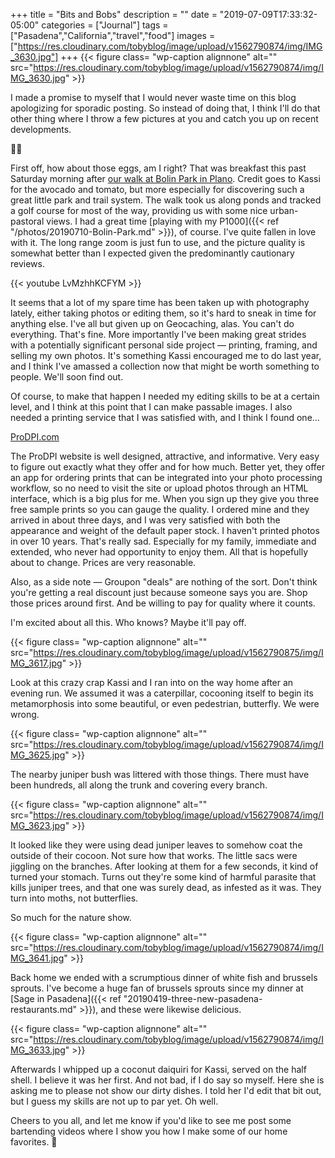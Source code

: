 +++
title = "Bits and Bobs"
description = ""
date = "2019-07-09T17:33:32-05:00"
categories = ["Journal"]
tags = ["Pasadena","California","travel","food"]
images = ["https://res.cloudinary.com/tobyblog/image/upload/v1562790874/img/IMG_3630.jpg"]
+++
{{< figure class= "wp-caption alignnone" alt="" src="https://res.cloudinary.com/tobyblog/image/upload/v1562790874/img/IMG_3630.jpg" >}}

I made a promise to myself that I would never waste time on this blog apologizing for sporadic posting. So instead of doing that, I think I'll do that other thing where I throw a few pictures at you and catch you up on recent developments.
<!--more-->

☝🏻

First off, how about those eggs, am I right? That was breakfast this past Saturday morning after [our walk at Bolin Park in Plano](https://kassiblogtoo.blogspot.com/2019/07/saturday-morning-walk-along-rowlett.html). Credit goes to Kassi for the avocado and tomato, but more especially for discovering such a great little park and trail system. The walk took us along ponds and tracked a golf course for most of the way, providing us with some nice urban-pastoral views. I had a great time [playing with my P1000]({{< ref "/photos/20190710-Bolin-Park.md" >}}), of course. I've quite fallen in love with it. The long range zoom is just fun to use, and the picture quality is somewhat better than I expected given the predominantly cautionary reviews. 

{{< youtube LvMzhhKCFYM >}}

It seems that a lot of my spare time has been taken up with photography lately, either taking photos or editing them, so it's hard to sneak in time for anything else. I've all but given up on Geocaching, alas. You can't do everything. That's fine. More importantly I've been making great strides with a potentially significant personal side project — printing, framing, and selling my own photos. It's something Kassi encouraged me to do last year, and I think I've amassed a collection now that might be worth something to people. We'll soon find out. 

Of course, to make that happen I needed my editing skills to be at a certain level, and I think at this point that I can make passable images. I also needed a printing service that I was satisfied with, and I think I found one…

[ProDPI.com](http://www.prodpi.com/)

The ProDPI website is well designed, attractive, and informative. Very easy to figure out exactly what they offer and for how much. Better yet, they offer an app for ordering prints that can be integrated into your photo processing workflow, so no need to visit the site or upload photos through an HTML interface, which is a big plus for me. When you sign up they give you three free sample prints so you can gauge the quality. I ordered mine and they arrived in about three days, and I was very satisfied with both the appearance and weight of the default paper stock. I haven't printed photos in over 10 years. That's really sad. Especially for my family, immediate and extended, who never had opportunity to enjoy them. All that is hopefully about to change. Prices are very reasonable. 

Also, as a side note — Groupon "deals" are nothing of the sort. Don't think you're getting a real discount just because someone says you are. Shop those prices around first. And be willing to pay for quality where it counts. 

I'm excited about all this. Who knows? Maybe it'll pay off. 

{{< figure class= "wp-caption alignnone" alt="" src="https://res.cloudinary.com/tobyblog/image/upload/v1562790875/img/IMG_3617.jpg" >}}

Look at this crazy crap Kassi and I ran into on the way home after an evening run. We assumed it was a caterpillar, cocooning itself to begin its metamorphosis into some beautiful, or even pedestrian, butterfly. We were wrong.

{{< figure class= "wp-caption alignnone" alt="" src="https://res.cloudinary.com/tobyblog/image/upload/v1562790874/img/IMG_3625.jpg" >}}

The nearby juniper bush was littered with those things. There must have been hundreds, all along the trunk and covering every branch.

{{< figure class= "wp-caption alignnone" alt="" src="https://res.cloudinary.com/tobyblog/image/upload/v1562790874/img/IMG_3623.jpg" >}}

It looked like they were using dead juniper leaves to somehow coat the outside of their cocoon. Not sure how that works. The little sacs were jiggling on the branches. After looking at them for a few seconds, it kind of turned your stomach. Turns out they're some kind of harmful parasite that kills juniper trees, and that one was surely dead, as infested as it was. They turn into moths, not butterflies. 

So much for the nature show.

{{< figure class= "wp-caption alignnone" alt="" src="https://res.cloudinary.com/tobyblog/image/upload/v1562790874/img/IMG_3641.jpg" >}}

Back home we ended with a scrumptious dinner of white fish and brussels sprouts. I've become a huge fan of brussels sprouts since my dinner at [Sage in Pasadena]({{< ref "20190419-three-new-pasadena-restaurants.md" >}}), and these were likewise delicious. 

{{< figure class= "wp-caption alignnone" alt="" src="https://res.cloudinary.com/tobyblog/image/upload/v1562790874/img/IMG_3633.jpg" >}}

Afterwards I whipped up a coconut daiquiri for Kassi, served on the half shell. I believe it was her first. And not bad, if I do say so myself. Here she is asking me to please not show our dirty dishes. I told her I'd edit that bit out, but I guess my skills are not up to par yet. Oh well.

Cheers to you all, and let me know if you'd like to see me post some bartending videos where I show you how I make some of our home favorites. 🍹
